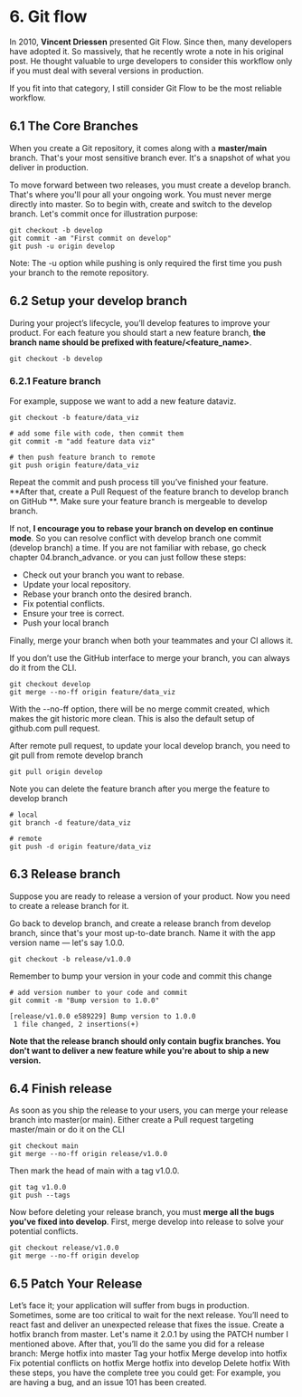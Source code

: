 # 6. Git flow

In 2010, **Vincent Driessen** presented Git Flow. Since then, many developers have adopted it. So massively, 
that he recently wrote a note in his original post. He thought valuable to urge developers to consider this workflow 
only if you must deal with several versions in production.

If you fit into that category, I still consider Git Flow to be the most reliable workflow.


## 6.1 The Core Branches

When you create a Git repository, it comes along with a **master/main** branch. That's your most sensitive branch ever. 
It's a snapshot of what you deliver in production.

To move forward between two releases, you must create a develop branch. That's where you'll pour all your ongoing work. 
You must never merge directly into master. So to begin with, create and switch to the develop branch. Let's commit once 
for illustration purpose:

```shell
git checkout -b develop
git commit -am "First commit on develop"
git push -u origin develop
```

Note: The -u option while pushing is only required the first time you push your branch to the remote repository.

## 6.2 Setup your develop branch

During your project’s lifecycle, you’ll develop features to improve your product. For each feature you should start a
new feature branch, **the branch name should be prefixed with feature/<feature_name>**.

```shell
git checkout -b develop
```

### 6.2.1 Feature branch 
For example, suppose we want to add a new feature dataviz. 

```shell
git checkout -b feature/data_viz

# add some file with code, then commit them
git commit -m "add feature data viz"

# then push feature branch to remote
git push origin feature/data_viz
```
Repeat the commit and push process till you’ve finished your feature. **After that, create a Pull Request of the 
feature branch to develop branch on GitHub **. Make sure your feature branch is mergeable to develop branch. 

If not, **I encourage you to rebase your branch on develop en continue mode**. So you can resolve conflict with develop
branch one commit (develop branch) a time. If you are not familiar with rebase, go check chapter 04.branch_advance.
or you can just follow these steps:
- Check out your branch you want to rebase.
- Update your local repository.
- Rebase your branch onto the desired branch.
- Fix potential conflicts.
- Ensure your tree is correct.
- Push your local branch

Finally, merge your branch when both your teammates and your CI allows it.

If you don’t use the GitHub interface to merge your branch, you can always do it from the CLI.

```shell
git checkout develop
git merge --no-ff origin feature/data_viz
```

With the --no-ff option, there will be no merge commit created, which makes the git historic more clean. This is also
the default setup of github.com pull request.

After remote pull request, to update your local develop branch, you need to git pull from remote develop branch

```shell
git pull origin develop
```

Note you can delete the feature branch after you merge the feature to develop branch

```shell
# local
git branch -d feature/data_viz

# remote
git push -d origin feature/data_viz
```


## 6.3 Release branch

Suppose you are ready to release a version of your product. Now you need to create a release branch for it.

Go back to develop branch, and create a release branch from develop branch, since that's your most up-to-date branch. 
Name it with the app version name — let's say 1.0.0.

```shell
git checkout -b release/v1.0.0
```

Remember to bump your version in your code and commit this change

```shell
# add version number to your code and commit
git commit -m "Bump version to 1.0.0"

[release/v1.0.0 e589229] Bump version to 1.0.0
 1 file changed, 2 insertions(+)

```

**Note that the release branch should only contain bugfix branches. You don't want to deliver a new feature while 
you're about to ship a new version.**


## 6.4 Finish release
As soon as you ship the release to your users, you can merge your release branch into master(or main). Either create a Pull 
request targeting master/main or do it on the CLI

```shell
git checkout main
git merge --no-ff origin release/v1.0.0
```

Then mark the head of main with a tag v1.0.0.

```shell
git tag v1.0.0
git push --tags
```

Now before deleting your release branch, you must **merge all the bugs you've fixed into develop**. First, merge develop 
into release to solve your potential conflicts.

```shell
git checkout release/v1.0.0
git merge --no-ff origin develop
```
## 6.5 Patch Your Release

Let’s face it; your application will suffer from bugs in production. Sometimes, some are too critical to wait 
for the next release. You’ll need to react fast and deliver an unexpected release that fixes the issue. Create a 
hotfix branch from master. Let's name it 2.0.1 by using the PATCH number I mentioned above.
After that, you’ll do the same you did for a release branch:
Merge hotfix into master
Tag your hotfix
Merge develop into hotfix
Fix potential conflicts on hotfix
Merge hotfix into develop
Delete hotfix
With these steps, you have the complete tree you could get:
For example, you are having a bug, and an issue 101 has been created.

```shell

```